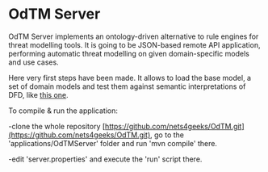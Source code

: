
# OdTM Server

OdTM Server implements an ontology-driven alternative to rule engines for threat modelling tools.
It is going to be JSON-based remote API application, performing automatic threat modelling
on given domain-specific models and use cases.

Here very first steps have been made. It allows to load the base model,
a set of domain models and test them against semantic interpretations of DFD, like [this one](OdTMServer/cases/01verysimplecase).

To compile & run the application:

-clone the whole repository [https://github.com/nets4geeks/OdTM.git](https://github.com/nets4geeks/OdTM.git),
go to the 'applications/OdTMServer' folder and run 'mvn compile' there.

-edit 'server.properties' and execute the 'run' script there.




